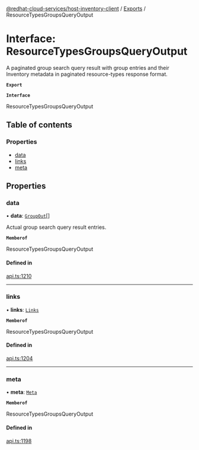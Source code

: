 [@redhat-cloud-services/host-inventory-client](../README.md) / [Exports](../modules.md) / ResourceTypesGroupsQueryOutput

# Interface: ResourceTypesGroupsQueryOutput

A paginated group search query result with group entries and their Inventory metadata in paginated resource-types response format.

**`Export`**

**`Interface`**

ResourceTypesGroupsQueryOutput

## Table of contents

### Properties

- [data](ResourceTypesGroupsQueryOutput.md#data)
- [links](ResourceTypesGroupsQueryOutput.md#links)
- [meta](ResourceTypesGroupsQueryOutput.md#meta)

## Properties

### data

• **data**: [`GroupOut`](GroupOut.md)[]

Actual group search query result entries.

**`Memberof`**

ResourceTypesGroupsQueryOutput

#### Defined in

[api.ts:1210](https://github.com/RedHatInsights/javascript-clients/blob/master/packages/host-inventory/api.ts#L1210)

___

### links

• **links**: [`Links`](Links.md)

**`Memberof`**

ResourceTypesGroupsQueryOutput

#### Defined in

[api.ts:1204](https://github.com/RedHatInsights/javascript-clients/blob/master/packages/host-inventory/api.ts#L1204)

___

### meta

• **meta**: [`Meta`](Meta.md)

**`Memberof`**

ResourceTypesGroupsQueryOutput

#### Defined in

[api.ts:1198](https://github.com/RedHatInsights/javascript-clients/blob/master/packages/host-inventory/api.ts#L1198)
